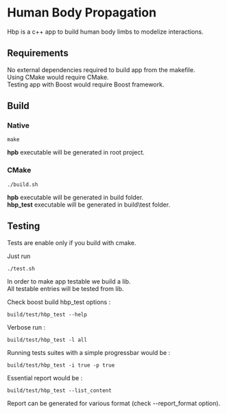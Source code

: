 # Human Body Propagation
Hbp is a c++ app to build human body limbs to modelize interactions.

## Requirements

No external dependencies required to build app from the makefile.  
Using CMake would require CMake.  
Testing app with Boost would require Boost framework.  

## Build

### Native

```
make
```

**hpb** executable will be generated in root project.

### CMake

```
./build.sh
```

**hpb** executable will be generated in build folder.  
**hbp_test** executable will be generated in build\test folder.

## Testing

Tests are enable only if you build with cmake.  

Just run
```
./test.sh
```

In order to make app testable we build a lib.  
All testable entries will be tested from lib.  

Check boost build hbp_test options :
```
build/test/hbp_test --help
```

Verbose run :

```
build/test/hbp_test -l all
```

Running tests suites with a simple progressbar would be :

```
build/test/hbp_test -i true -p true
```

Essential report would be :

```
build/test/hbp_test --list_content
```

Report can be generated for various format (check --report_format option).
